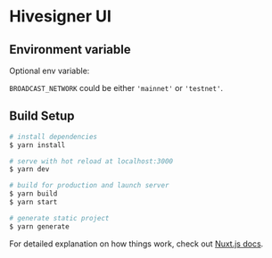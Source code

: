 # Hivesigner UI

## Environment variable

Optional env variable:

`BROADCAST_NETWORK` could be either `'mainnet'` or `'testnet'`.

## Build Setup

```bash
# install dependencies
$ yarn install

# serve with hot reload at localhost:3000
$ yarn dev

# build for production and launch server
$ yarn build
$ yarn start

# generate static project
$ yarn generate
```

For detailed explanation on how things work, check out [Nuxt.js docs](https://nuxtjs.org).
